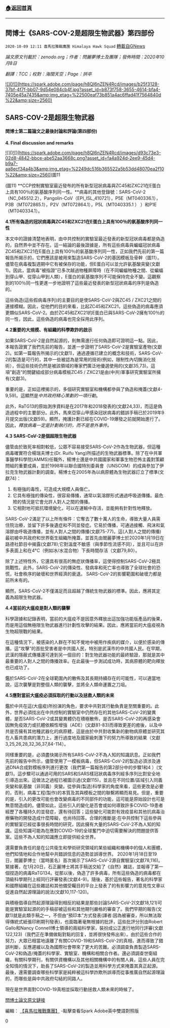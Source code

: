 ###  [:house:返回首頁](https://github.com/ourhimalayas/txt)
---

## 閆博士《SARS-COV-2是超限生物武器》第四部份
`2020-10-09 12:11 喜馬拉雅戰鷹團 Himalaya Hawk Squad` [轉載自GNews](https://gnews.org/zh-hant/413644/)

*論文原文刊載於：zenodo.org；作者：閆麗夢博士及團隊；發佈時間：2020年10月8日*

*翻譯：TCC；校對：海闊天空；Page：拱卒*

[!\[\]()!\[\](https://spark.adobe.com/page/h8QI6nZEN4Rcd/images/b25f3128-37bf-4f7f-bb07-9d54e084cb4f.jpg?asset_id=b873f758-3655-4614-bfa4-7405e45a7435&amp;img_etag=%22500eaf73b851a4ac6ffad41f7564840d%22&amp;size=2560)](https://spark.adobe.com/page/h8QI6nZEN4Rcd/images/b25f3128-37bf-4f7f-bb07-9d54e084cb4f.jpg?asset_id=b873f758-3655-4614-bfa4-7405e45a7435&amp;img_etag=%22500eaf73b851a4ac6ffad41f7564840d%22&amp;size=1024)

## **SARS-COV-2是超限生物武器**

#### **閆博士第二篇論文之最後討論和評論(第四部份)**

**4. Final discussion and remarks**

[!\[\]()!\[\](https://spark.adobe.com/page/h8QI6nZEN4Rcd/images/d93c73e3-02d8-4842-bbce-abe52aa3668c.png?asset_id=fa4a924d-2ee9-45d4-b9a7-aa8ecf34a4b3&amp;img_etag=%2249dc516b365522a5b53dd48070ea2f10%22&amp;size=2560)](https://spark.adobe.com/page/h8QI6nZEN4Rcd/images/d93c73e3-02d8-4842-bbce-abe52aa3668c.png?asset_id=fa4a924d-2ee9-45d4-b9a7-aa8ecf34a4b3&amp;img_etag=%2249dc516b365522a5b53dd48070ea2f10%22&amp;size=1024)圖11

(圖11) **CCP控制實驗室最近發布的所有新型冠狀病毒與ZC45和ZXC21在E蛋白上具有100％的氨基酸序列同一性。**病毒的其他登錄號：SARS-CoV-2（NC\_045512.2），Pangolin-CoV（EPI\_ISL\_410721），P5E（MT040336.1），P3B（MT072865.1），P2V（MT072864.1），P5L（MT040335.1 ） ）和P1E（MT040334.1）。

**4.1所有偽造的冠狀病毒與ZC45和ZXC21在E蛋白上具有100％的氨基酸序列同一性**

本文中的證據清楚地表明，由中共控制的實驗室最近發表的新型冠狀病毒都是偽造的，自然界中並不存在。這一結論的最後證據是，所有這些病毒與蝙蝠冠狀病毒ZC45和ZXC21在E蛋白上具有100％的氨基酸序列同一性，正如我們先前的第一篇報告所揭示的，它們應該是被用來製造SARS-CoV-2的基因模板及骨幹（圖11）。儘管在病毒複製週期中它有被保存的功能，但E蛋白可以並允許氨基酸突變(文獻1)。因此，當病毒”被指證”已多次越過物種屏障時（在不同蝙蝠物種之間、從蝙蝠到穿山甲、從穿山甲到人類），E蛋白的氨基酸序列不可能保持完全不變。這觀察到的100％同一性更進一步地證明了這些最近發表的新型冠狀病毒的序列是偽造的。

這些偽造(這些假病毒序列)的主要目的是使SARS-CoV-2與ZC45 / ZXC21之間的連接模糊。因此，從他們的目的來看，比起ZC45和ZXC21，這些偽造的病毒應須更類似SARS-CoV-2。由於ZC45和ZXC21的E蛋白已與SARS-CoV-2擁有100％的同一性，因此，這些偽造的病毒也完全採用此序列。

**4.2重要的大規模、有組織的科學欺詐的啟示**

如果SARS-CoV-2是自然起源的，則無需進行任何偽造即可證明這一點。因此，本報告證實了我們先前的報告，並進一步證明了SARS-CoV-2是實驗室產物(文獻2)。如第一篇報告所揭示的(文獻1)，通過遵循已建立的概念和技術，SARS-CoV-2的製造是可行的，其中一些被認為是常用的技術(例如，限制性內切酶消化技術），但這些技術仍然是被該領域的專家們廣泛地優選使用的(文獻35,73)。這項”創造”的關鍵組成部分病毒模板ZC45 / ZXC21是由(中共)軍事研究實驗室所擁有(文獻3)。

重要的是，正如這裡揭示的，多個研究實驗室和機構都參與了偽造和掩蓋(文獻4-9,59)。這顯然是*中共政府精心策劃的一項行動*。

此外，RaTG13的原始測序資料是在2017年和2018發表的(文獻24,33)，而這是偽造過程中的主要部分。此外，馬來亞穿山甲感染冠狀病毒的錯誤手稿已於2019年9月提交出版(文獻59)。顯然，掩護計劃已經在COVID-19爆發之前就開始進行了。因此，*釋放病毒一定是計劃執行的，而不是意外事件。*

**4.3 SARS-CoV-2是個超限生物武器**

儘管由於致死率相對較低，公眾不容易接受SARS-CoV-2作為生物武器，但這種病毒確實符合楊瑞夫博士(Dr. Ruifu Yang)所描述的生物武器標準。除了在中共軍事醫學科學院(AMMS)任職外，楊博士還是中共國國家和軍事生物恐怖主義對策顧問組的重要成員，並於1998年以聯合國特別委員會（UNSCOM）的成員參加了伊拉克生物武器計劃的調查。楊博士在2005年為以病原體為生物武器訂立了標準(文獻74)：

1. 有極強的毒性，可造成大規模人員傷亡。
2. 它具有極強的傳染性，很容易傳播，通常以氣溶膠形式通過呼吸道傳播。最危險的情況是它會允許人對人之間的傳播。
3. 它相對地可抵抗環境變化，可以在運輸中存活，並能夠有針對性地釋放。


SARS-CoV-2滿足了以上所有條件：它奪去了數十萬人的生命，導致大量人員需住院治療，並留下許多後遺症和不同並發症。它易於傳播，可通過接觸、飛沫和氣溶膠由呼吸道傳播，並有人對人之間的傳播(文獻75-77)。這(人對人之間的傳播)最初被中共政府和世界衛生組織所掩蓋，並首先由閻麗夢博士於2020年1月19日在路德社節目中揭露(文獻78);它對溫度不敏感（與季節性流感不同），並且可以在許多表面上和在4°C（例如冰/水混合物）下長時間存活（文獻79,80）。

除了上述特性外，它還具有很高的無症狀傳播率，這使得控制SARS-CoV-2極具挑戰性。此外，SARS-CoV-2的傳染性、發病率和死亡率也導致了全球社會的恐慌，社會秩序的破壞和世界經濟的衰退。 SARS-CoV-2的影響範圍和破壞力都是前所未有的。

顯然，SARS-CoV-2不僅滿足而且超越了傳統生物武器的標準。因此，應將其定義為超限生物武器。

**4.4當前的大瘟疫是對人類的襲擊**

科學證據和記錄表明，當前的大瘟疫不是因意外釋放出這加強功能版產品的後果，而是用這個無極限生物武器進行計劃性攻擊的結果。因此，應將當前的大瘟疫視為生物超限戰的結果。

在這種情況下，被感染的人群在不知不覺地中被用作疾病的媒介，以便於感染的傳播。這“攻擊”的首批受害者是中共國人民，特別是武漢市的中共國人民。在早期，武漢的隱蔽式傳播還可達到另一個目的：對生物武器功能的最終驗證，那就是其中最重要的人對人之間的傳播效率。在此最後一步測試成功時，其病原體的靶向釋放也已成功了。

鑑於SARS-CoV-2在全球範圍內的散佈及其長期持續存在的可能性，可以適當地說，這次襲擊是對整個人類的襲擊，並將全人類命運置之刀俎。

**4.5應對當前大瘟疫必須採取的行動以及拯救人類的未來**

鑑於中共在這(大瘟疫)所扮演的角色，要求中共對其行動負責是至關重要的。此外，世界必須找出在中共控制的實驗室中仍然存在的其他SARS-CoV-2的變異體，是否SARS-CoV-2或其變異體仍在積極散佈，是否SARS-CoV-2的再感染會因無免疫效力或抗體依賴性增強（ADE）(文獻81-83)而導致更差的癒後，以及中共是否擁有其他種武器化的病原體，這是由於中共對收集新的動物病原體並研究其在人畜共患病的潛力上，進行過度地及國家級刺激下的努力所導致的結果（文獻3,25,26,28,32,36,37,84-114）。

同樣重要的是，必須盡快揭示所有SARS-CoV-2不為人知的知識訊息。正如我們先前的報告中所示，儘管使用了一模板病毒，但SARS-CoV-2的製造必須涉及通過DNA合成對模板序列進行更改（我們第一篇報告的第2部分中的步驟1和4 ）(文獻1)。這步驟可以通過可用的SARS和SARS樣冠狀病毒序列經多序列比對安全地引導造出來。這做法之過程已被圖示過(文獻115)，並且在不同位置/區域引入同義突變和氨基酸（非同義）突變。從參與(製造)科學家的角度來看，這些更改是必要的，否則，病毒工程(製作)的本質及其與模板之間的聯繫將顯而易見。但是，重要的是，引入的更改可能也會改變病毒的不同部件的功能，這可能是原始設計也可是無意間造成的。儘管如此，這些引入的變化是否會或如何導致許多COVID-19患者經歷了各種持久的並發症，還有待回答；這些變化可能對有效疫苗和其他抗病毒治療藥物的開發造成什麼障礙，也尚待回答。合理的推斷是:在中共控制下這些參與的實驗室已經從事很長時間的研究，因此擁有大量的SARS-CoV-2不為人知的知識。這些知識可能為在應對COVID-19的全球奮鬥中迫切需要解決的問題提供答案。這些不為人知的知識應立即提供給全世界。

還需要負責任的是在公共衛生和學術研究領域的某些組織和機構中的個人和團體，他們知情地和合作地幫中共錯誤信息的造勢並誤導世界。 2020年1月18日至19日，閻麗夢博士（當時匿名）首次揭示了SARS-CoV-2源自實驗室(文獻78,116)。緊接著，在1月20日，石正麗博士將其手稿送交給了《自然》雜誌，並報導了第一個捏造的病毒RaTG134。從那以後，偽造了許多病毒，所有這些偽造的病毒都在頂級科學期刊上經同行評審發表(文獻4-9)。隨後，基於這些報告，著名的科學家和國際組織在這些雜誌和其他備受矚目的平台上發表了的有影響力的意見性文章以促進自然起源理論的說法(文獻10,117-120)。

與積極倡導自然起源理論得到相反的結果是那些討論SARS-CoV-2(文獻18,121)可能是實驗室起源的的手稿卻被這些和其他期刊嚴格的審查了。我們早期的報告(文獻1)就是此類手稿之一，不但由“預印本”方式發表(譯者:因為被審查，所以無法取得傳統式紙張印刷期刊發表)，也面臨著毫無根據的批評，這些批評分別由Robert Gallo和Nancy Connell博士領導的兩組科學家，裝扮成公正進行地同行評審(文獻122,123)（我們正在準備做點對點的回复，並將很快發佈出來）。由於這些合作的努力，大眾已相當地遠離了有關COVID-19和SARS-CoV-2的真相，進而導致了錯誤判斷，反應遲緩以及為國際社會帶來了更大的苦難。必須調查負責製造SARS-CoV-2和偽造/掩蓋的科學家、實驗室、機構和相關合作者。還必須調查世衛組織，有關科學期刊，有關供資機構以及其他相關機構中的有關人員，這些人員在完全知情的情況下，助長了SARS-CoV-2的製造並用科學方式來掩蓋其真正起源。最後，還需要調查哪些科學家是純粹被這科學詐欺所誤導而從事推廣自然起源理論的，而哪些是與中共政府勾結的同路人。

現在是世界面對COVID-19真相並採取行動拯救人類未來的時候了。

[閆博士論文原文鏈接](https://zenodo.org/record/4073131#.X3_VQWhKjNA)

編輯： [【喜馬拉雅戰鷹團】](https://spark.adobe.com/page/h8QI6nZEN4Rcd/) -點擊查看Spark Adobe英中雙語對照版

0
